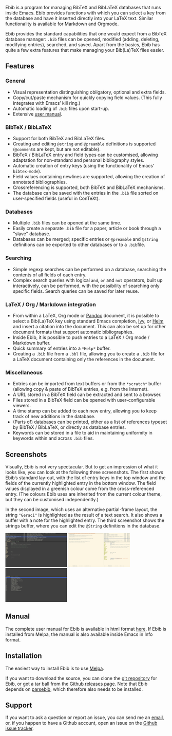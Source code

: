 Ebib is a program for managing BibTeX and BibLaTeX databases that runs
inside Emacs. Ebib provides functions with which you can select a key
from the database and have it inserted directly into your LaTeX text.
Similar functionality is available for Markdown and Orgmode.

Ebib provides the standard capabilities that one would expect from a
BibTeX database manager: `.bib` files can be opened, modified (adding,
deleting, modifying entries), searched, and saved. Apart from the
basics, Ebib has quite a few extra features that make managing your
Bib(La)TeX files easier.

## Features

### General

- Visual representation distinguishing obligatory, optional and extra fields.
- Copy/cut/paste mechanism for quickly copying field values. (This fully
  integrates with Emacs’ kill ring.)
- Automatic loading of `.bib` files upon start-up.
- Extensive [user manual](ebib-manual.md).

### BibTeX / BibLaTeX

- Support for both BibTeX and BibLaTeX files.
- Creating and editing `@string` and `@preamble` definitions is supported
  (`@comment`s are kept, but are not editable).
- BibTeX / BibLaTeX entry and field types can be customised, allowing adaptation
  for non-standard and personal bibliography styles.
- Automatic creation of entry keys (using the functionality of Emacs’
  `bibtex-mode`).
- Field values containing newlines are supported, allowing the creation of
  annotated bibliographies.
- Crossreferencing is supported, both BibTeX and BibLaTeX mechanisms.
- The database can be saved with the entries in the `.bib` file sorted on
  user-specified fields (useful in ConTeXt).

### Databases

- Multiple `.bib` files can be opened at the same time.
- Easily create a separate `.bib` file for a paper, article or book through a "slave" database.
- Databases can be merged; specific entries or `@preamble` and `@string` definitions can be exported to other databases or to a `.bib`file.

### Searching

  - Simple regexp searches can be performed on a database, searching the
    contents of all fields of each entry.
  - Complex search queries with logical `and`, `or` and `not` operators,
    built up interactively, can be performed, with the possibility of
    searching only specific fields. Search queries can be saved for
    later reuse.

### LaTeX / Org / Markdown integration

- From within a LaTeX, Org mode or [Pandoc](https://pandoc.org) document, it is
  possible to select a Bib(La)TeX key using standard Emacs completion,
  [Ivy](https://github.com/abo-abo/swiper), or
  [Helm](https://github.com/emacs-helm/helm) and insert a citation into the
  document. This can also be set up for other document formats that support
  automatic bibliographies.
- Inside Ebib, it is possible to push entries to a LaTeX / Org mode / Markdown
  buffer.
- Quick summary of entries into a `*Help*` buffer.
- Creating a `.bib` file from a `.bbl` file, allowing you to create a `.bib`
  file for a LaTeX document containing only the references in the document.

### Miscellaneous

- Entries can be imported from text buffers or from the `*scratch*` buffer
  (allowing copy & paste of BibTeX entries, e.g. from the Internet).
- A URL stored in a BibTeX field can be extracted and sent to a browser.
- Files stored in a BibTeX field can be opened with user-configurable viewers.
- A time stamp can be added to each new entry, allowing you to keep track of new
  additions in the database.
- (Parts of) databases can be printed, either as a list of references typeset by
  BibTeX / BibLaTeX, or directly as database entries.
- Keywords can be stored in a file to aid in maintaining uniformity in keywords
  within and across `.bib` files.


## Screenshots

Visually, Ebib is not very spectacular. But to get an impression of what
it looks like, you can look at the following three screenshots. The
first shows Ebib’s standard lay-out, with the list of entry keys in the
top window and the fields of the currently highlighted entry in the
bottom window. The field values displayed in a greenish colour come from
the cross-referenced entry. (The colours Ebib uses are inherited from
the current colour theme, but they can be customised independently.)

In the second image, which uses an alternative partial-frame layout, the
string `"Geraci"` is highlighted as the result of a text search. It also
shows a buffer with a note for the highlighted entry. The third
screenshot shows the strings buffer, where you can edit the `@String`
definitions in the database.

<a href="images/Main-view.png">
<img style="width:192px;height:106px" src="images/tn-Main-view.png" alt="screenshot 1" /></a>
<a href="images/Search-view.png">
<img style="width:192px;height:106px" src="images/tn-Search-view.png" alt="screenshot 1" /></a>
<a href="images/Strings-buffer.png">
<img style="width:192px;height:106px" src="images/tn-Strings-buffer.png" alt="screenshot 2" /></a>

## Manual

The complete user manual for Ebib is available in html format
[here](ebib-manual.md). If Ebib is installed from Melpa, the manual is also available inside Emacs in Info format.


## Installation

The easiest way to install Ebib is to use [Melpa](http://melpa.org/).

If you want to download the source, you can clone the [git
repository](https://github.com/joostkremers/ebib.git) for Ebib, or get a
tar ball from the [Github releases
page](https://github.com/joostkremers/ebib/releases). Note that Ebib depends on [parsebib](https://github.com/joostkremers/parsebib), which therefore also needs to be installed.


## Support

If you want to ask a question or report an issue, you can send me an [email](mailto:ebib@joostkremers.fastmail.fm), or, if you happen to have a Github account, open an issue on the [Github
issue tracker](https://github.com/joostkremers/ebib/issues?state=open).
